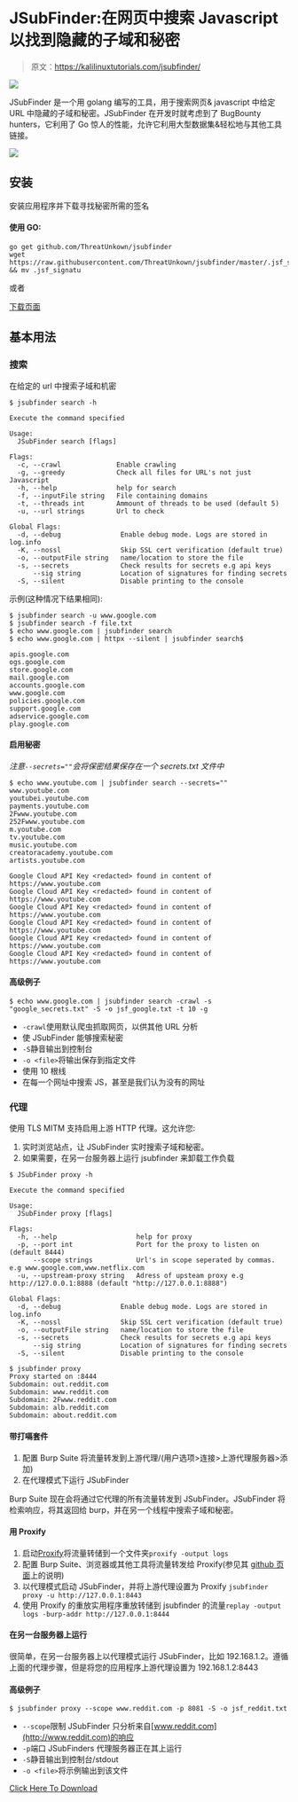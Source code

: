 # JSubFinder:在网页中搜索 Javascript 以找到隐藏的子域和秘密

> 原文：<https://kalilinuxtutorials.com/jsubfinder/>

[![](img//a4d89ffe2e0ac023ae2aafcae347db4c.png)](https://blogger.googleusercontent.com/img/b/R29vZ2xl/AVvXsEgi20t4XCATEWb-gwCyajSmBHfy8stqoDlTjO7UtsoqrHPtO1nXER3SmTAdu8obT8Nmt6hmyge5oN1qZ62_NAOkMOoip3W6YXg35c7Lv01IcHhJw4iUyMp66fAKCTlFewJkYPg9WKsAEIkyW4u_8oK2JVcvMZug8Qzqlaq3TXXRfVpzrcjkOlB0eb3T/s728/JSubFinder.png)

JSubFinder 是一个用 golang 编写的工具，用于搜索网页& javascript 中给定 URL 中隐藏的子域和秘密。JSubFinder 在开发时就考虑到了 BugBounty hunters，它利用了 Go 惊人的性能，允许它利用大型数据集&轻松地与其他工具链接。

![](img//b67f99813dda88d956ff96202ff44fe6.png)

## 安装

安装应用程序并下载寻找秘密所需的签名

#### **使用 GO:**

```
go get github.com/ThreatUnkown/jsubfinder
wget https://raw.githubusercontent.com/ThreatUnkown/jsubfinder/master/.jsf_signatures.yaml && mv .jsf_signatu
```

或者

[下载页面](https://github.com/hiddengearz/jsubfinder/tags)

## **基本用法**

### 搜索

在给定的 url 中搜索子域和机密

```
$ jsubfinder search -h

Execute the command specified

Usage:
  JSubFinder search [flags]

Flags:
  -c, --crawl              Enable crawling
  -g, --greedy             Check all files for URL's not just Javascript
  -h, --help               help for search
  -f, --inputFile string   File containing domains
  -t, --threads int        Ammount of threads to be used (default 5)
  -u, --url strings        Url to check

Global Flags:
  -d, --debug               Enable debug mode. Logs are stored in log.info
  -K, --nossl               Skip SSL cert verification (default true)
  -o, --outputFile string   name/location to store the file
  -s, --secrets             Check results for secrets e.g api keys
      --sig string          Location of signatures for finding secrets
  -S, --silent              Disable printing to the console

```

示例(这种情况下结果相同):

```
$ jsubfinder search -u www.google.com
$ jsubfinder search -f file.txt
$ echo www.google.com | jsubfinder search
$ echo www.google.com | httpx --silent | jsubfinder search$

apis.google.com
ogs.google.com
store.google.com
mail.google.com
accounts.google.com
www.google.com
policies.google.com
support.google.com
adservice.google.com
play.google.com
```

#### 启用秘密

*注意`--secrets=""`会将保密结果保存在一个 secrets.txt 文件中*

```
$ echo www.youtube.com | jsubfinder search --secrets=""
www.youtube.com
youtubei.youtube.com
payments.youtube.com
2Fwww.youtube.com
252Fwww.youtube.com
m.youtube.com
tv.youtube.com
music.youtube.com
creatoracademy.youtube.com
artists.youtube.com

Google Cloud API Key <redacted> found in content of https://www.youtube.com
Google Cloud API Key <redacted> found in content of https://www.youtube.com
Google Cloud API Key <redacted> found in content of https://www.youtube.com
Google Cloud API Key <redacted> found in content of https://www.youtube.com
Google Cloud API Key <redacted> found in content of https://www.youtube.com
Google Cloud API Key <redacted> found in content of https://www.youtube.com
```

#### 高级例子

```
$ echo www.google.com | jsubfinder search -crawl -s "google_secrets.txt" -S -o jsf_google.txt -t 10 -g
```

*   `-crawl`使用默认爬虫抓取网页，以供其他 URL 分析
*   使 JSubFinder 能够搜索秘密
*   `-S`静音输出到控制台
*   `-o <file>`将输出保存到指定文件
*   使用 10 根线
*   在每一个网址中搜索 JS，甚至是我们认为没有的网址

### 代理

使用 TLS MITM 支持启用上游 HTTP 代理。这允许您:

1.  实时浏览站点，让 JSubFinder 实时搜索子域和秘密。
2.  如果需要，在另一台服务器上运行 jsubfinder 来卸载工作负载

```
$ JSubFinder proxy -h

Execute the command specified

Usage:
  JSubFinder proxy [flags]

Flags:
  -h, --help                    help for proxy
  -p, --port int                Port for the proxy to listen on (default 8444)
      --scope strings           Url's in scope seperated by commas. e.g www.google.com,www.netflix.com
  -u, --upstream-proxy string   Adress of upsteam proxy e.g http://127.0.0.1:8888 (default "http://127.0.0.1:8888")

Global Flags:
  -d, --debug               Enable debug mode. Logs are stored in log.info
  -K, --nossl               Skip SSL cert verification (default true)
  -o, --outputFile string   name/location to store the file
  -s, --secrets             Check results for secrets e.g api keys
      --sig string          Location of signatures for finding secrets
  -S, --silent              Disable printing to the console

```

```
$ jsubfinder proxy
Proxy started on :8444
Subdomain: out.reddit.com
Subdomain: www.reddit.com
Subdomain: 2Fwww.reddit.com
Subdomain: alb.reddit.com
Subdomain: about.reddit.com
```

#### 带打嗝套件

1.  配置 Burp Suite 将流量转发到上游代理/(用户选项>连接>上游代理服务器>添加)
2.  在代理模式下运行 JSubFinder

Burp Suite 现在会将通过它代理的所有流量转发到 JSubFinder。JSubFinder 将检索响应，将其返回给 burp，并在另一个线程中搜索子域和秘密。

#### 用 Proxify

1.  启动[Proxify](https://github.com/projectdiscovery/proxify)将流量转储到一个文件夹`proxify -output logs`
2.  配置 Burp Suite、浏览器或其他工具将流量转发给 Proxify(参见其 [github 页面](https://github.com/projectdiscovery/proxify)上的说明)
3.  以代理模式启动 JSubFinder，并将上游代理设置为 Proxify `jsubfinder proxy -u http://127.0.0.1:8443`
4.  使用 Proxify 的重放实用程序重放转储到 jsubfinder 的流量`replay -output logs -burp-addr http://127.0.0.1:8444`

#### 在另一台服务器上运行

很简单，在另一台服务器上以代理模式运行 JSubFinder，比如 192.168.1.2。遵循上面的代理步骤，但是将您的应用程序上游代理设置为 192.168.1.2:8443

#### 高级例子

```
$ jsubfinder proxy --scope www.reddit.com -p 8081 -S -o jsf_reddit.txt
```

*   `--scope`限制 JSubFinder 只分析来自[www.reddit.com](http://www.reddit.com)的响应
*   `-p`端口 JSubFinders 代理服务器正在其上运行
*   `-S`静音输出到控制台/stdout
*   `-o <file>`将示例输出到该文件

[Click Here To Download](https://github.com/ThreatUnkown/jsubfinder)